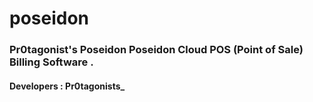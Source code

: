 # poseidon
### Pr0tagonist's Poseidon Poseidon Cloud POS (Point of Sale) Billing Software .
#### Developers : Pr0tagonists_
